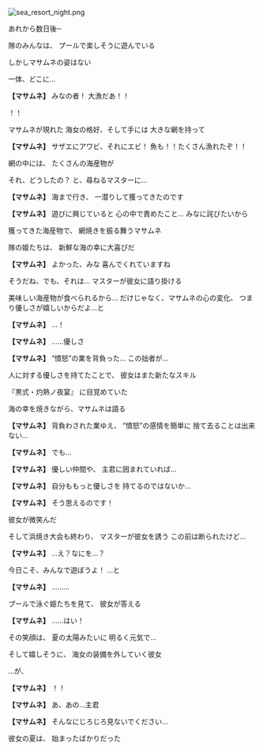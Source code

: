 
![sea_resort_night.png](../images/backgrounds/sea_resort_night.png)

あれから数日後─

隊のみんなは、
プールで楽しそうに遊んでいる

しかしマサムネの姿はない

一体、どこに…

**【マサムネ】**
みなの者！
大漁だあ！！

！！

マサムネが現れた
海女の格好、そして手には
大きな網を持って

**【マサムネ】**
サザエにアワビ、それにエビ！
魚も！！たくさん漁れたぞ！！

網の中には、
たくさんの海産物が

それ、どうしたの？
と、尋ねるマスターに…

**【マサムネ】**
海まで行き、
一潜りして獲ってきたのです

**【マサムネ】**
遊びに興じていると
心の中で責めたこと…
みなに詫びたいから

獲ってきた海産物で、
網焼きを振る舞うマサムネ

隊の姫たちは、
新鮮な海の幸に大喜びだ

**【マサムネ】**
よかった、みな
喜んでくれていますね

そうだね、でも、それは…
マスターが彼女に語り掛ける

美味しい海産物が食べられるから…
だけじゃなく、マサムネの心の変化、
つまり優しさが嬉しいからだよ…と

**【マサムネ】**
…！

**【マサムネ】**
……優しさ

**【マサムネ】**
“憤怒”の業を背負った…
この拙者が…

人に対する優しさを持てたことで、
彼女はまた新たなスキル

『黒式・灼熱ノ夜宴』
に目覚めていた

海の幸を焼きながら、マサムネは語る

**【マサムネ】**
背負わされた業ゆえ、
“憤怒”の感情を簡単に
捨て去ることは出来ない…

**【マサムネ】**
でも…

**【マサムネ】**
優しい仲間や、
主君に囲まれていれば…

**【マサムネ】**
自分ももっと優しさを
持てるのではないか…

**【マサムネ】**
そう思えるのです！

彼女が微笑んだ

そして浜焼き大会も終わり、
マスターが彼女を誘う
この前は断られたけど…

**【マサムネ】**
…え？なにを…？

今日こそ、みんなで遊ぼうよ！
…と

**【マサムネ】**
………

プールで泳ぐ姫たちを見て、
彼女が答える

**【マサムネ】**
……はい！

その笑顔は、
夏の太陽みたいに
明るく元気で…

そして嬉しそうに、
海女の装備を外していく彼女

…が、

**【マサムネ】**
！！

**【マサムネ】**
あ、あの…主君

**【マサムネ】**
そんなにじろじろ見ないでください…

彼女の夏は、
始まったばかりだった
